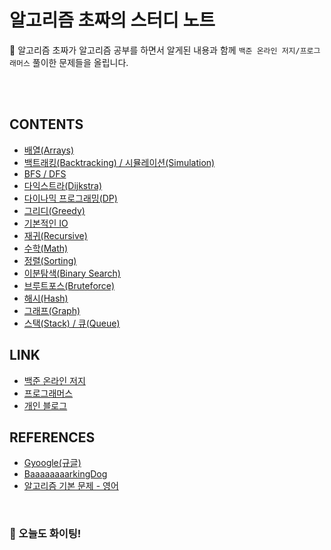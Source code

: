 # 알고리즘 초짜의 스터디 노트

:hibiscus: 알고리즘 초짜가 알고리즘 공부를 하면서 알게된 내용과 함께 `백준 온라인 저지/프로그래머스` 풀이한 문제들을 올립니다.

<br><br>

## CONTENTS

- [배열(Arrays)](https://github.com/hoon-e/algorithm/tree/master/src/BOJ/about_arr)
- [백트래킹(Backtracking) / 시뮬레이션(Simulation)](https://github.com/hoon-e/algorithm/tree/master/src/BOJ/backtracking)
- [BFS / DFS](https://github.com/hoon-e/algorithm/tree/master/src/BOJ/DFS_BFS)
- [다익스트라(Dijkstra)](https://github.com/hoon-e/algorithm/tree/master/src/BOJ/dijkstra)
- [다이나믹 프로그래밍(DP)](https://github.com/hoon-e/algorithm/tree/master/src/BOJ/DP)
- [그리디(Greedy)](https://github.com/hoon-e/algorithm/tree/master/src/BOJ/greedy)
- [기본적인 IO](https://github.com/hoon-e/algorithm/tree/master/src/BOJ/io)
- [재귀(Recursive)](https://github.com/hoon-e/algorithm/tree/master/src/BOJ/recur)
- [수학(Math)](https://github.com/hoon-e/algorithm/tree/master/src/BOJ/mathematics)
- [정렬(Sorting)](https://github.com/hoon-e/algorithm/tree/master/src/BOJ/sort)
- [이분탐색(Binary Search)](https://github.com/hoon-e/algorithm/tree/master/src/BOJ/bsearch)
- [브루트포스(Bruteforce)](https://github.com/hoon-e/algorithm/tree/master/src/BOJ/bruteforce)
- [해시(Hash)](https://github.com/hoon-e/algorithm/tree/master/src/BOJ/hash)
- [그래프(Graph)](https://github.com/hoon-e/algorithm/tree/master/src/BOJ/graph)
- [스택(Stack) / 큐(Queue)](https://github.com/hoon-e/algorithm/tree/master/src/BOJ/Stack_Queue)

## LINK

- [백준 온라인 저지](https://www.acmicpc.net/)
- [프로그래머스](https://programmers.co.kr/)
- [개인 블로그](https://hoon-e.github.io/)

## REFERENCES

- [Gyoogle(규글)](https://kim6394.tistory.com/) 
- [BaaaaaaaarkingDog](https://blog.encrypted.gg/)
- [알고리즘 기본 문제 - 영어](https://www.programcreek.com/2012/11/top-10-algorithms-for-coding-interview/) 

<br>

### :hibiscus: 오늘도 화이팅!